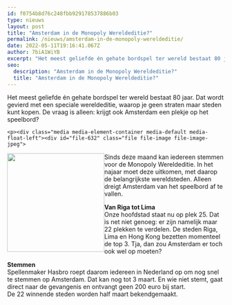 ```yaml
---
id: f0754b8d76c248fbb929178537886b03
type: nieuws
layout: post
title: "Amsterdam in de Monopoly Wereldeditie?"
permalink: /nieuws/amsterdam-in-de-monopoly-wereldeditie/
date: 2022-05-11T19:16:41.067Z
author: 7biA1WiYB
excerpt: "Het meest geliefde én gehate bordspel ter wereld bestaat 80 jaar. Dat wordt gevierd met een speciale wereldeditie, waarop je geen straten maar steden kunt kopen. De vraag is alleen: krijgt ook Amsterdam een plekje op het speelbord?  "
seo:
  description: "Amsterdam in de Monopoly Wereldeditie?"
  title: "Amsterdam in de Monopoly Wereldeditie?"
---
```

Het meest geliefde én gehate bordspel ter wereld bestaat 80 jaar. Dat wordt gevierd met een speciale wereldeditie, waarop je geen straten maar steden kunt kopen. De vraag is alleen: krijgt ook Amsterdam een plekje op het speelbord?  

    <p><div class="media media-element-container media-default media-float-left"><div id="file-632" class="file file-image file-image-jpeg">

        
  
  <div class="content">
    <img height="228" width="225" style="width: 225px; height: 228px; float: left;" class="media-element file-default" src="https://original.sevendays.nl/sites/default/files/monopoly.jpg" alt="">  </div>

  
</div>
</div>Sinds deze maand kan iedereen stemmen voor de Monopoly Wereldeditie. In het najaar moet deze uitkomen, met daarop de belangrijkste wereldsteden. Alleen dreigt Amsterdam van het speelbord af te vallen.
<p><strong>Van Riga tot Lima</strong><br>Onze hoofdstad staat nu op plek 25. Dat is net niet genoeg: er zijn namelijk maar 22 plekken te verdelen. De steden Riga, Lima en Hong Kong bezetten momenteel de top 3. Tja, dan zou Amsterdam er toch ook wel op moeten?</p>
<p><strong>Stemmen</strong><br>Spellenmaker Hasbro roept daarom iedereen in Nederland op om nog snel te stemmen op Amsterdam. Dat kan nog tot 3 maart. En wie niet stemt, gaat direct naar de gevangenis en ontvangt geen 200 euro bij start.<br>De 22 winnende steden worden half maart bekendgemaakt.</p>  
